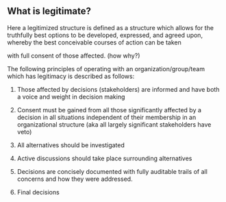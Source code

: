 
## What is legitimate? 

Here a legitimized structure is defined as a structure which allows for the
truthfully best options to be developed, expressed, and agreed upon, whereby
the best conceivable courses of action can be taken 

with full consent of those affected. (how why?) 

The following principles of operating with an organization/group/team which has
legitimacy is described as follows:
 1. Those affected by decisions (stakeholders) are informed and have both a
    voice and weight in decision making 
 2. Consent must be gained from all those significantly affected by a decision
    in all situations independent of their membership in an organizational
    structure (aka all largely significant stakeholders have veto)

 3. All alternatives should be investigated 
 4. Active discussions should take place surrounding alternatives 
 5. Decisions are concisely documented with fully auditable trails of all
    concerns and how they were addressed.
 6. Final decisions 
